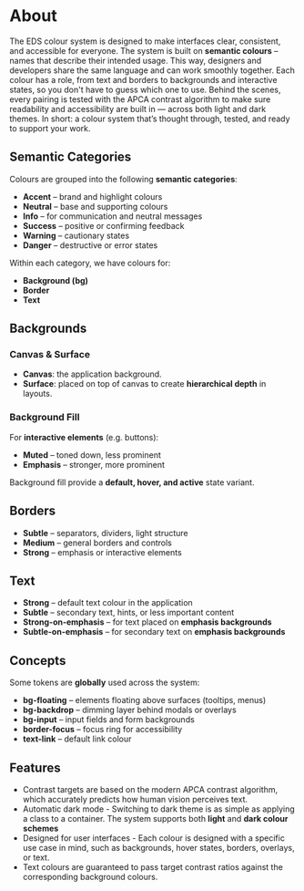# About

The EDS colour system is designed to make interfaces clear, consistent, and accessible for everyone. The system is built on **semantic colours** – names that describe their intended usage.  This way, designers and developers share the same language and can work smoothly together.
Each colour has a role, from text and borders to backgrounds and interactive states, so you don't have to guess which one to use. Behind the scenes, every pairing is tested with the APCA contrast algorithm to make sure readability and accessibility are built in — across both light and dark themes.
In short: a colour system that’s thought through, tested, and ready to support your work.

## Semantic Categories

Colours are grouped into the following **semantic categories**:

- **Accent** – brand and highlight colours
- **Neutral** – base and supporting colours
- **Info** – for communication and neutral messages
- **Success** – positive or confirming feedback
- **Warning** – cautionary states
- **Danger** – destructive or error states

Within each category, we have colours for:

- **Background (bg)**
- **Border**
- **Text**

## Backgrounds

### Canvas & Surface

- **Canvas**: the application background.
- **Surface**: placed on top of canvas to create **hierarchical depth** in layouts.

### Background Fill

For **interactive elements** (e.g. buttons):

- **Muted** – toned down, less prominent
- **Emphasis** – stronger, more prominent

Background fill provide a **default, hover, and active** state variant.

## Borders

- **Subtle** – separators, dividers, light structure
- **Medium** – general borders and controls
- **Strong** – emphasis or interactive elements

## Text

- **Strong** – default text colour in the application
- **Subtle** – secondary text, hints, or less important content
- **Strong-on-emphasis** – for text placed on **emphasis backgrounds**
- **Subtle-on-emphasis** – for secondary text on **emphasis backgrounds**

## Concepts

Some tokens are **globally** used across the system:

- **bg-floating** – elements floating above surfaces (tooltips, menus)
- **bg-backdrop** – dimming layer behind modals or overlays
- **bg-input** – input fields and form backgrounds
- **border-focus** – focus ring for accessibility
- **text-link** – default link colour

## Features

- Contrast targets are based on the modern APCA contrast algorithm, which accurately predicts how human vision perceives text.
- Automatic dark mode - Switching to dark theme is as simple as applying a class to a container. The system supports both **light** and **dark colour schemes**
- Designed for user interfaces - Each colour is designed with a specific use case in mind, such as backgrounds, hover states, borders, overlays, or text.
- Text colours are guaranteed to pass target contrast ratios against the corresponding background colours.
